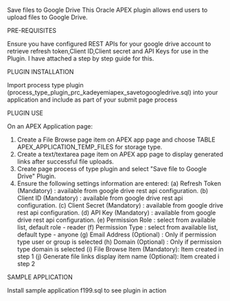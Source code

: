 Save files to Google Drive
This Oracle APEX plugin allows end users to upload files to Google Drive.

PRE-REQUISITES

Ensure you have configured REST APIs for your google drive account to retrieve refresh token,Client ID,Client secret and API Keys for use in the Plugin. 
I have attached a step by step guide for this.

PLUGIN INSTALLATION

Import process type plugin (process_type_plugin_prc_kadeyemiapex_savetogoogledrive.sql) into your application and include as part of your submit page process

PLUGIN USE

On an APEX Application page: 

1. Create a File Browse page item on APEX app page and choose TABLE APEX_APPLICATION_TEMP_FILES for storage type.
2. Create a text/textarea page item on APEX app page to display generated links after successful file uploads.
3. Create page process of type plugin and select "Save file to Google Drive" Plugin.
4. Ensure the following settings information are entered:
   (a) Refresh Token (Mandatory) : available from google drive rest api configuration.
   (b) Client ID (Mandatory) : available from google drive rest api configuration.
   (c) Client Secret (Mandatory) : available from google drive rest api configuration.
   (d) API Key (Mandatory) : available from google drive rest api configuration.
   (e) Permission Role : select from available list, default role - reader 
   (f) Permission Type : select from available list, default type - anyone
   (g) Email Address (Optional) : Only if permission type user or group is selected
   (h) Domain (Optional) : Only if permission type domain is selected
   (i) File Browse Item (Mandatory): Item created in step 1
   (j) Generate file links display item name (Optional): Item created i step 2


SAMPLE APPLICATION

Install sample application f199.sql to see plugin in action
